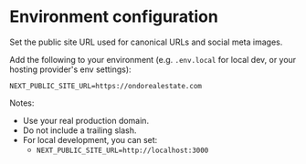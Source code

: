 # Environment configuration

Set the public site URL used for canonical URLs and social meta images.

Add the following to your environment (e.g. `.env.local` for local dev, or your hosting provider's env settings):

```
NEXT_PUBLIC_SITE_URL=https://ondorealestate.com
```

Notes:
- Use your real production domain.
- Do not include a trailing slash.
- For local development, you can set:
  - `NEXT_PUBLIC_SITE_URL=http://localhost:3000`
